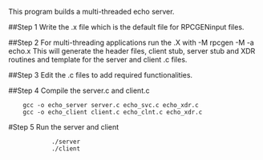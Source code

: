 This program builds a multi-threaded echo server.

##Step 1
Write the .x file which is the default file for RPCGENinput files.

##Step 2
For multi-threading applications run the .X with -M
		rpcgen -M -a echo.x
This will generate the header files, client stub, server stub and XDR routines and template for the server and client .c files.

##Step 3
Edit the .c files to add required functionalities.

##Step 4
Compile the server.c and client.c 

		gcc -o echo_server server.c echo_svc.c echo_xdr.c
		gcc -o echo_client client.c echo_clnt.c echo_xdr.c

#Step 5
Run the server and client
				
				./server
				./client
